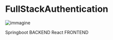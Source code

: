 # FullStackAuthentication
![immagine](https://user-images.githubusercontent.com/39368816/219352697-fa6bc787-4fcf-4035-ae58-f785a0ebddc1.png)

 Springboot BACKEND
 React FRONTEND
